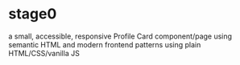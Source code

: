 # stage0
a small, accessible, responsive Profile Card component/page using semantic HTML and modern frontend patterns using plain HTML/CSS/vanilla JS 
